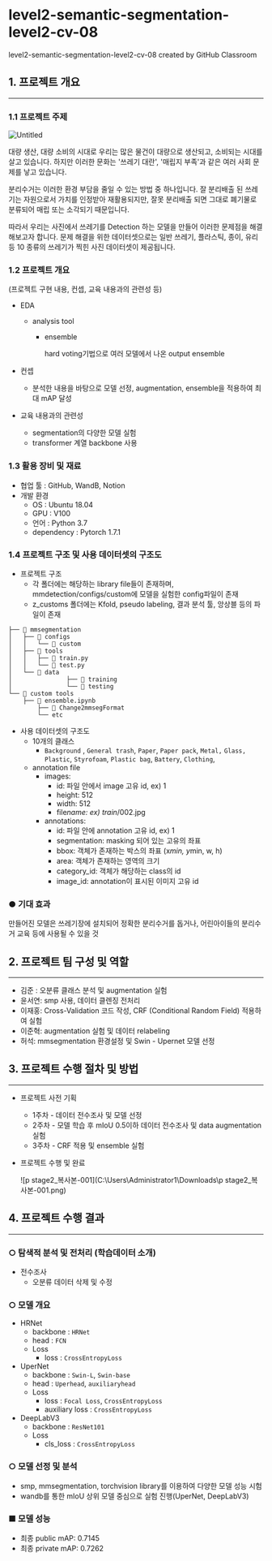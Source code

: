 # level2-semantic-segmentation-level2-cv-08
level2-semantic-segmentation-level2-cv-08 created by GitHub Classroom

## 1. 프로젝트 개요

------

### 1.1 프로젝트 주제

![Untitled](C:\Users\Administrator1\Downloads\Untitled.png)

대량 생산, 대량 소비의 시대로 우리는 많은 물건이 대량으로 생산되고, 소비되는 시대를 살고 있습니다. 하지만 이러한 문화는 '쓰레기 대란', '매립지 부족'과 같은 여러 사회 문제를 낳고 있습니다.

분리수거는 이러한 환경 부담을 줄일 수 있는 방법 중 하나입니다. 잘 분리배출 된 쓰레기는 자원으로서 가치를 인정받아 재활용되지만, 잘못 분리배출 되면 그대로 폐기물로 분류되어 매립 또는 소각되기 때문입니다.

따라서 우리는 사진에서 쓰레기를 Detection 하는 모델을 만들어 이러한 문제점을 해결해보고자 합니다. 문제 해결을 위한 데이터셋으로는 일반 쓰레기, 플라스틱, 종이, 유리 등 10 종류의 쓰레기가 찍힌 사진 데이터셋이 제공됩니다.

### 1.2 프로젝트 개요

(프로젝트 구현 내용, 컨셉, 교육 내용과의 관련성 등)

- EDA

  - analysis tool

    - ensemble

      hard voting기법으로 여러 모델에서 나온 output ensemble

- 컨셉

  - 분석한 내용을 바탕으로 모델 선정, augmentation, ensemble을 적용하여 최대 mAP 달성

- 교육 내용과의 관련성

  - segmentation의 다양한 모델 실험
  - transformer 계열 backbone 사용

### 1.3 활용 장비 및 재료

- 협업 툴 : GitHub, WandB, Notion
- 개발 환경
  - OS : Ubuntu 18.04
  - GPU : V100
  - 언어 : Python 3.7
  - dependency : Pytorch 1.7.1

### 1.4 프로젝트 구조 및 사용 데이터셋의 구조도

- 프로젝트 구조
  - 각 폴더에는 해당하는 library file들이 존재하며, mmdetection/configs/custom에 모델을 실험한 config파일이 존재
  - z_customs 폴더에는 Kfold, pseudo labeling, 결과 분석 툴, 앙상블 등의 파일이 존재

```
├── 📂 mmsegmentation
│   ├── 📂 configs
│   │   └── 📂 custom
│   ├── 📂 tools
│   │   ├── 📝 train.py
│   │   └── 📝 test.py
│   └── 📂 data
│				├── 📂 training
│				└── 📂 testing
└── 📂 custom tools
    ├── 📝 ensemble.ipynb
		├── 📝 Change2mmsegFormat
		└── etc
```

- 사용 데이터셋의 구조도
  - 10개의 클래스
    - `Background` , `General trash`, `Paper`, `Paper pack`, `Metal,` `Glass,` `Plastic`, `Styrofoam`, `Plastic bag`, `Battery`, `Clothing`,
  - annotation file
    - images:
      - id: 파일 안에서 image 고유 id, ex) 1
      - height: 512
      - width: 512
      - file*name: ex) train*/002.jpg
    - annotations:
      - id: 파일 안에 annotation 고유 id, ex) 1
      - segmentation: masking 되어 있는 고유의 좌표
      - bbox: 객체가 존재하는 박스의 좌표 (x*min, y*min, w, h)
      - area: 객체가 존재하는 영역의 크기
      - category_id: 객체가 해당하는 class의 id
      - image_id: annotation이 표시된 이미지 고유 id

### ● 기대 효과

만들어진 모델은 쓰레기장에 설치되어 정확한 분리수거를 돕거나, 어린아이들의 분리수거 교육 등에 사용될 수 있을 것

## 2. 프로젝트 팀 구성 및 역할

------

- 김준 : 오분류 클래스 분석 및 augmentation 실험
- 윤서연: smp 사용, 데이터 클렌징 전처리
- 이재홍: Cross-Validation 코드 작성, CRF (Conditional Random Field) 적용하여 실험
- 이준혁: augmentation 실험 및 데이터 relabeling
- 허석: mmsegmentation 환경설정 및 Swin - Upernet 모델 선정

## 3. 프로젝트 수행 절차 및 방법

------

- 프로젝트 사전 기획

  - 1주차 - 데이터 전수조사 및 모델 선정
  - 2주차 - 모델 학습 후 mIoU 0.5이하 데이터 전수조사 및 data augmentation 실험
  - 3주차 - CRF 적용 및 ensemble 실험

- 프로젝트 수행 및 완료

  ![p stage2_복사본-001](C:\Users\Administrator1\Downloads\p stage2_복사본-001.png)

## 4. 프로젝트 수행 결과

------

### ○ 탐색적 분석 및 전처리 (학습데이터 소개)

- 전수조사
  - 오분류 데이터 삭제 및 수정

### ○ 모델 개요

- HRNet
  - backbone : `HRNet`
  - head : `FCN`
  - Loss
    - loss : `CrossEntropyLoss`
- UperNet
  - backbone : `Swin-L`, `Swin-base`
  - head : `Uperhead`, `auxiliaryhead`
  - Loss
    - loss : `Focal Loss`, `CrossEntropyLoss`
    - auxiliary loss : `CrossEntropyLoss`
- DeepLabV3
  - backbone : `ResNet101`
  - Loss
    - cls_loss : `CrossEntropyLoss`

### ○ 모델 선정 및 분석

- smp, mmsegmentation, torchvision library를 이용하여 다양한 모델 성능 시험
- wandb를 통한 mIoU 상위 모델 중심으로 실험 진행(UperNet, DeepLabV3)

### ■ 모델 성능

- 최종 public mAP: 0.7145
- 최종 private mAP: 0.7262

